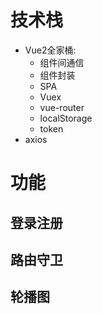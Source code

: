 # 技术栈
- Vue2全家桶: 
  - 组件间通信
  - 组件封装
  - SPA
  - Vuex
  - vue-router
  - localStorage
  - token
- axios

# 功能
## 登录注册
## 路由守卫
## 轮播图
